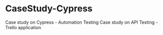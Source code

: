# CaseStudy-Cypress


Case study on Cypress - Automation Testing
Case study on API Testing - Trello application
